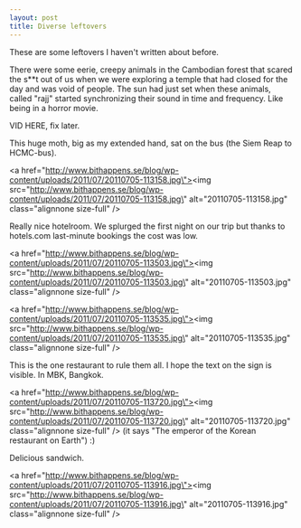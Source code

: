 ```yaml
---
layout: post
title: Diverse leftovers
---
```


These are some leftovers I haven\'t written about before.

There were some eerie, creepy animals in the Cambodian forest that scared the s**t out of us when we were exploring a temple that had closed for the day and was void of people. The sun had just set when these animals, called \"rajj\" started synchronizing their sound in time and frequency. Like being in a horror movie.

VID HERE, fix later.



This huge moth, big as my extended hand, sat on the bus (the Siem Reap to HCMC-bus). 



<a href=\"http://www.bithappens.se/blog/wp-content/uploads/2011/07/20110705-113158.jpg\"><img src=\"http://www.bithappens.se/blog/wp-content/uploads/2011/07/20110705-113158.jpg\" alt=\"20110705-113158.jpg\" class=\"alignnone size-full\" /></a>


Really nice hotelroom. We splurged the first night on our trip but thanks to hotels.com last-minute bookings the cost was low.



<a href=\"http://www.bithappens.se/blog/wp-content/uploads/2011/07/20110705-113503.jpg\"><img src=\"http://www.bithappens.se/blog/wp-content/uploads/2011/07/20110705-113503.jpg\" alt=\"20110705-113503.jpg\" class=\"alignnone size-full\" /></a>

<a href=\"http://www.bithappens.se/blog/wp-content/uploads/2011/07/20110705-113535.jpg\"><img src=\"http://www.bithappens.se/blog/wp-content/uploads/2011/07/20110705-113535.jpg\" alt=\"20110705-113535.jpg\" class=\"alignnone size-full\" /></a>


This is the one restaurant to rule them all. I hope the text on the sign is visible.  In MBK, Bangkok.



<a href=\"http://www.bithappens.se/blog/wp-content/uploads/2011/07/20110705-113720.jpg\"><img src=\"http://www.bithappens.se/blog/wp-content/uploads/2011/07/20110705-113720.jpg\" alt=\"20110705-113720.jpg\" class=\"alignnone size-full\" /></a>
(it says \"The emperor of the Korean restaurant on Earth\") :)

Delicious sandwich. 



<a href=\"http://www.bithappens.se/blog/wp-content/uploads/2011/07/20110705-113916.jpg\"><img src=\"http://www.bithappens.se/blog/wp-content/uploads/2011/07/20110705-113916.jpg\" alt=\"20110705-113916.jpg\" class=\"alignnone size-full\" /></a>